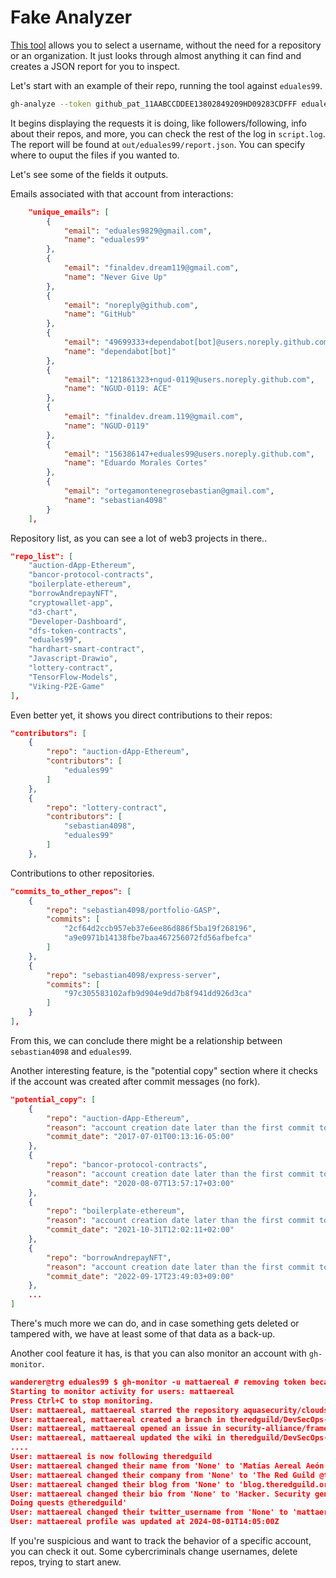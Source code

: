 # Fake Analyzer

[This tool](https://github.com/shortdoom/gh-fake-analyzer) allows you to select a username, without the need for a repository or an organization. It just looks through almost anything it can find and creates a JSON report for you to inspect.

Let's start with an example of their repo, running the tool against `eduales99`.

```bash
gh-analyze --token github_pat_11AABCCDDEE13802849209HD09283CDFFF eduales99
```

It begins displaying the requests it is doing, like followers/following, info about their repos, and more, you can check the rest of the log in `script.log`. The report will be found at `out/eduales99/report.json`. You can specify where to ouput the files if you wanted to.

Let's see some of the fields it outputs.

Emails associated with that account from interactions:

```json
    "unique_emails": [
        {
            "email": "eduales9829@gmail.com",
            "name": "eduales99"
        },
        {
            "email": "finaldev.dream119@gmail.com",
            "name": "Never Give Up"
        },
        {
            "email": "noreply@github.com",
            "name": "GitHub"
        },
        {
            "email": "49699333+dependabot[bot]@users.noreply.github.com",
            "name": "dependabot[bot]"
        },
        {
            "email": "121861323+ngud-0119@users.noreply.github.com",
            "name": "NGUD-0119: ACE"
        },
        {
            "email": "finaldev.dream.119@gmail.com",
            "name": "NGUD-0119"
        },
        {
            "email": "156386147+eduales99@users.noreply.github.com",
            "name": "Eduardo Morales Cortes"
        },
        {
            "email": "ortegamontenegrosebastian@gmail.com",
            "name": "sebastian4098"
        }
    ],
```

Repository list, as you can see a lot of web3 projects in there..

```json
"repo_list": [
    "auction-dApp-Ethereum",
    "bancor-protocol-contracts",
    "boilerplate-ethereum",
    "borrowAndrepayNFT",
    "cryptowallet-app",
    "d3-chart",
    "Developer-Dashboard",
    "dfs-token-contracts",
    "eduales99",
    "hardhart-smart-contract",
    "Javascript-Drawio",
    "lottery-contract",
    "TensorFlow-Models",
    "Viking-P2E-Game"
],
```

Even better yet, it shows you direct contributions to their repos:

```json
"contributors": [
    {
        "repo": "auction-dApp-Ethereum",
        "contributors": [
            "eduales99"
        ]
    },
    {
        "repo": "lottery-contract",
        "contributors": [
            "sebastian4098",
            "eduales99"
        ]
    },
```

Contributions to other repositories.

```json
"commits_to_other_repos": [
    {
        "repo": "sebastian4098/portfolio-GASP",
        "commits": [
            "2cf64d2ccb957eb37e6ee86d886f5ba19f268196",
            "a9e0971b14138fbe7baa467256072fd56afbefca"
        ]
    },
    {
        "repo": "sebastian4098/express-server",
        "commits": [
            "97c305583102afb9d904e9dd7b8f941dd926d3ca"
        ]
    }
],
```

From this, we can conclude there might be a relationship between `sebastian4098` and `eduales99`.

Another interesting feature, is the "potential copy" section where it checks if the account was created after commit messages (no fork).

```json
"potential_copy": [
    {
        "repo": "auction-dApp-Ethereum",
        "reason": "account creation date later than the first commit to the repository",
        "commit_date": "2017-07-01T00:13:16-05:00"
    },
    {
        "repo": "bancor-protocol-contracts",
        "reason": "account creation date later than the first commit to the repository",
        "commit_date": "2020-08-07T13:57:17+03:00"
    },
    {
        "repo": "boilerplate-ethereum",
        "reason": "account creation date later than the first commit to the repository",
        "commit_date": "2021-10-31T12:02:11+02:00"
    },
    {
        "repo": "borrowAndrepayNFT",
        "reason": "account creation date later than the first commit to the repository",
        "commit_date": "2022-09-17T23:49:03+09:00"
    },
    ...
]
```

There's much more we can do, and in case something gets deleted or tampered with, we have at least some of that data as a back-up.

Another cool feature it has, is that you can also monitor an account with `gh-monitor`.

```json
wanderer@trg eduales99 $ gh-monitor -u mattaereal # removing token because of space
Starting to monitor activity for users: mattaereal
Press Ctrl+C to stop monitoring.
User: mattaereal, mattaereal starred the repository aquasecurity/cloudsploit, Date: 2024-10-17T19:56:14Z
User: mattaereal, mattaereal created a branch in theredguild/DevSecOps-toolkit, Date: 2024-10-17T19:48:27Z
User: mattaereal, mattaereal opened an issue in security-alliance/frameworks, Date: 2024-10-17T19:27:32Z
User: mattaereal, mattaereal updated the wiki in theredguild/DevSecOps-toolkit, Date: 2024-10-17T17:46:13Z
....
User: mattaereal is now following theredguild
User: mattaereal changed their name from 'None' to 'Matías Aereal Aeón'
User: mattaereal changed their company from 'None' to 'The Red Guild @theredguild '
User: mattaereal changed their blog from 'None' to 'blog.theredguild.org'
User: mattaereal changed their bio from 'None' to 'Hacker. Security generalist.
Doing quests @theredguild'
User: mattaereal changed their twitter_username from 'None' to 'mattaereal'
User: mattaereal profile was updated at 2024-08-01T14:05:00Z
```

If you're suspicious and want to track the behavior of a specific account, you can check it out. Some cybercriminals change usernames, delete repos, trying to start anew.
